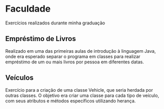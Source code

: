 # Faculdade
 Exercícios realizados durante minha graduação

## Empréstimo de Livros
Realizado em uma das primeiras aulas de introdução à linguagem Java, onde era esperado separar o programa em classes para realizar empréstimo de um ou mais livros por pessoa em diferentes datas.

## Veículos
Exercício para a criação de uma classe Vehicle, que seria herdada por outras classes. O objetivo era criar uma classe para cada tipo de veículo, com seus atributos e métodos específicos utilizando herança.
